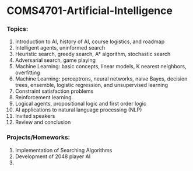 # COMS4701-Artificial-Intelligence
 ### Topics: 

1. Introduction to AI, history of AI, course logistics, and roadmap
2. Intelligent agents, uninformed search
3. Heuristic search, greedy search, A* algorithm, stochastic search
4. Adversarial search, game playing
5. Machine Learning: basic concepts, linear models, K nearest neighbors, overfitting
6. Machine Learning: perceptrons, neural networks, naive Bayes, decision trees, ensemble, logistic regression, and unsupervised learning
7. Constraint satisfaction problems
8. Reinforcement learning. 
9. Logical agents, propositional logic and first order logic
10. AI applications to natural language processing (NLP)
11. Invited speakers
12. Review and conclusion 

### Projects/Homeworks:

1. Implementation of Searching Algorithms
2. Development of 2048 player AI
3. 